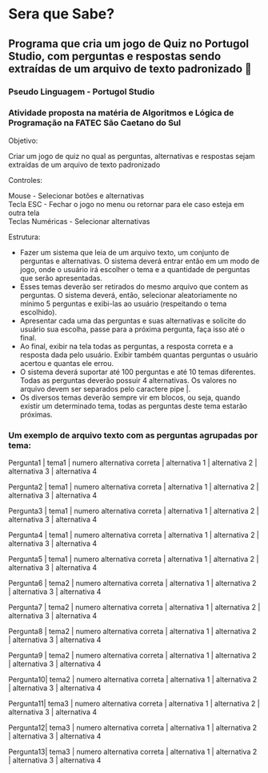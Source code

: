 # Sera que Sabe?
## Programa que cria um jogo de Quiz no Portugol Studio, com perguntas e respostas sendo extraídas de um arquivo de texto padronizado :memo:

### Pseudo Linguagem - Portugol Studio

### Atividade proposta na matéria de Algoritmos e Lógica de Programação na FATEC São Caetano do Sul

Objetivo: 

Criar um jogo de quiz no qual as perguntas, alternativas e respostas sejam extraídas de um arquivo de texto padronizado

Controles:

Mouse - Selecionar botões e alternativas                                                                                                                                                                               
Tecla ESC - Fechar o jogo no menu ou retornar para ele caso esteja em outra tela                                                                                                                                       
Teclas Numéricas - Selecionar alternativas

Estrutura:

- Fazer um sistema que leia de um arquivo texto, um conjunto de perguntas e alternativas. O sistema deverá entrar então em um modo de jogo, onde o usuário irá escolher o tema e a quantidade de perguntas que serão apresentadas. 
- Esses temas deverão ser retirados do mesmo arquivo que contem as perguntas. O sistema deverá, então, selecionar aleatoriamente no mínimo 5 perguntas e exibi-las ao usuário (respeitando o tema escolhido).
- Apresentar cada uma das perguntas e suas alternativas e solicite do usuário sua escolha, passe para a próxima pergunta, faça isso até o final.
- Ao final, exibir na tela todas as perguntas, a resposta correta e a resposta dada pelo usuário. Exibir também quantas perguntas o usuário acertou e quantas ele errou.
- O sistema deverá suportar até 100 perguntas e até 10 temas diferentes. Todas as perguntas deverão possuir 4 alternativas. Os valores no arquivo devem ser separados pelo caractere pipe |.
- Os diversos temas deverão sempre vir em blocos, ou seja, quando existir um determinado tema, todas as perguntas deste tema estarão próximas.

### Um exemplo de arquivo texto com as perguntas agrupadas por tema:

Pergunta1 | tema1 | numero alternativa correta | alternativa 1 | alternativa 2 | alternativa 3 | alternativa 4

Pergunta2 | tema1 | numero alternativa correta | alternativa 1 | alternativa 2 | alternativa 3 | alternativa 4

Pergunta3 | tema1 | numero alternativa correta | alternativa 1 | alternativa 2 | alternativa 3 | alternativa 4

Pergunta4 | tema1 | numero alternativa correta | alternativa 1 | alternativa 2 | alternativa 3 | alternativa 4

Pergunta5 | tema1 | numero alternativa correta | alternativa 1 | alternativa 2 | alternativa 3 | alternativa 4

Pergunta6 | tema2 | numero alternativa correta | alternativa 1 | alternativa 2 | alternativa 3 | alternativa 4

Pergunta7 | tema2 | numero alternativa correta | alternativa 1 | alternativa 2 | alternativa 3 | alternativa 4

Pergunta8 | tema2 | numero alternativa correta | alternativa 1 | alternativa 2 | alternativa 3 | alternativa 4

Pergunta9 | tema2 | numero alternativa correta | alternativa 1 | alternativa 2 | alternativa 3 | alternativa 4

Pergunta10| tema2 | numero alternativa correta | alternativa 1 | alternativa 2 | alternativa 3 | alternativa 4

Pergunta11| tema3 | numero alternativa correta | alternativa 1 | alternativa 2 | alternativa 3 | alternativa 4

Pergunta12| tema3 | numero alternativa correta | alternativa 1 | alternativa 2 | alternativa 3 | alternativa 4

Pergunta13| tema3 | numero alternativa correta | alternativa 1 | alternativa 2 | alternativa 3 | alternativa 4
